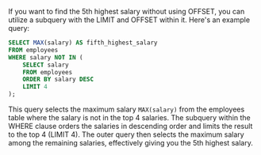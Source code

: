If you want to find the 5th highest salary without using OFFSET, you can utilize a subquery with the LIMIT and OFFSET within it. Here's an example query:

```sql
SELECT MAX(salary) AS fifth_highest_salary
FROM employees
WHERE salary NOT IN (
    SELECT salary
    FROM employees
    ORDER BY salary DESC
    LIMIT 4
);
```

This query selects the maximum salary `MAX(salary)` from the employees table where the salary is not in the top 4 salaries. The subquery within the WHERE clause orders the salaries in descending order and limits the result to the top 4 (LIMIT 4). The outer query then selects the maximum salary among the remaining salaries, effectively giving you the 5th highest salary.